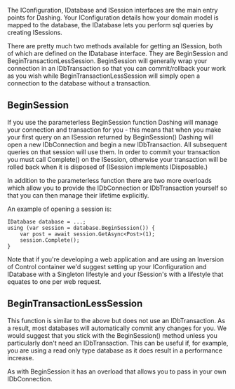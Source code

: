 The IConfiguration, IDatabase and ISession interfaces are the main entry points for 
Dashing. Your IConfiguration details how your domain model is mapped to the database,
the IDatabase lets you perform sql queries by creating ISessions. 

There are pretty much two methods available for getting an ISession, both of which are
 defined on the IDatabase interface. They are BeginSession and BeginTransactionLessSession.
 BeginSession will generally wrap your connection in an IDbTransaction so that you can commit/rollback
 your work as you wish while BeginTransactionLessSession will simply open a connection to the database
 without a transaction.

BeginSession
------------------

If you use the parameterless BeginSession function Dashing will manage your connection
 and transaction for you - this means that when you make your first query on an ISession
 returned by BeginSession() Dashing will open a new IDbConnection and begin a new IDbTransaction.
 All subsequent queries on that session will use them. In order to commit your transaction
 you must call Complete() on the ISession, otherwise your transaction will be rolled back
 when it is disposed of (ISession implements IDisposable.)

In addition to the parameterless function there are two more overloads which allow
 you to provide the IDbConnection or IDbTransaction yourself so that you can then
 manage their lifetime explicitly.

An example of opening a session is:

	IDatabase database = ...;
	using (var session = database.BeginSession()) {
		var post = await session.GetAsync<Post>(1);
		session.Complete();
	}

Note that if you're developing a web application and are using an Inversion of Control
 container we'd suggest setting up your IConfiguration and IDatabase with a Singleton lifestyle
 and your ISession's with a lifestyle that equates to one per web request.

BeginTransactionLessSession
-----------------------

This function is similar to the above but does not use an IDbTransaction. As a result,
 most databases will automatically commit any changes for you. We would suggest that
 you stick with the BeginSession() method unless you particularly don't need an IDbTransaction.
 This can be useful if, for example, you are using a read only type database as
 it does result in a performance increase.

As with BeginSession it has an overload that allows you to pass in your own IDbConnection.